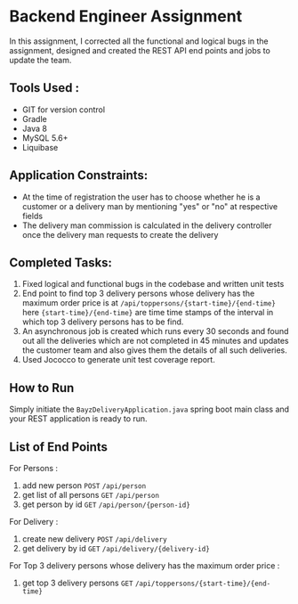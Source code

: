 # Backend Engineer Assignment
In this assignment, I corrected all the functional and logical bugs in the assignment, designed and created the REST API end points and jobs to update the team.

## Tools Used : 
- GIT for version control
- Gradle
- Java 8
- MySQL 5.6+ 
- Liquibase

## Application Constraints:
- At the time of registration the user has to choose whether he is a customer or a delivery man by mentioning "yes" or "no" at respective fields
- The delivery man commission is calculated in the delivery controller once the delivery man requests to create the delivery

## Completed Tasks:
1. Fixed logical and functional bugs in the codebase and written unit tests
2. End point to find top 3 delivery persons whose delivery has the maximum order price is at `/api/toppersons/{start-time}/{end-time}` here `{start-time}/{end-time}` are time time stamps of the interval in which top 3 delivery persons has to be find.
3. An asynchronous job is created which runs every 30 seconds and found out all the deliveries which are not completed in 45 minutes and updates the customer team and also gives them the details of all such deliveries.
4. Used Jococco to generate unit test coverage report.

## How to Run
Simply initiate the `BayzDeliveryApplication.java` spring boot main class and your REST application is ready to run.

## List of End Points
For Persons : 
1. add new person `POST` `/api/person`
2. get list of all persons `GET` `/api/person`
3. get person by id `GET` `/api/person/{person-id}`

For Delivery : 
1. create new delivery `POST` `/api/delivery`
2. get delivery by id `GET` `/api/delivery/{delivery-id}`

For Top 3 delivery persons whose delivery has the maximum order price : 
1. get top 3 delivery persons `GET` `/api/toppersons/{start-time}/{end-time}`

